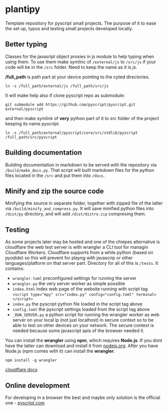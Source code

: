 # plantipy
Template repository for pyscript small projects.
The purpose of it to ease the set up, typos and testing small projects developed locally.


## Better typing
Classes for the javasript object proxies in js module to help typing when using them.
To use them make symlinc of `/external/js` to `/src/js` if your code will be in the `/src` folder. Need to keep the name as it is _js_.

__/full_path__ is path part at your device pointing to the cyted directories.

```
ln -s /full_path/external/js /full_path/src/js
```

It will make help also if clone pyscript repo as submodule:

```
git submodule add https://github.com/pyscript/pyscript.git external/pyscript
```

and then make symlink of **very** python part of it to src folder of the project keeping its name _pyscript_.

```
ln -s /full_path/external/pyscript/core/src/stdlib/pyscript /full_path/src/pyscript
```


## Building documentation
Building documentation in markdown to be served with the repository via `/build/make_docs.py`.
That script will built markdown files for the python files located in the `/src` and put them into `/docs`.


## Minify and zip the source code
Minifying the source in separate folder, together with zipped file of the latter via `/build/minify_and_compress.py`.
It will save minified python files into `/dist/py` directory, and will add `/dist/distro.zip` compresing them.


## Testing
As some projects later may be hosted and one of the chiepes alternative is cloudflare the web test server is with wrangler a CLI tool for managin Cloudflare Workers.
Cloudflare supports from a while python (based on pyodide) so this will prevent for playng with javascrip or other languages/platform on that server part.
Directory for all of this is `/tests`.
It contains:

- `wrangler.toml` preconfigured settings for running the server
- `wrangler.py` the very server worker as simple possible
- `index.html` index web page of the website running with script tag `<script type="mpy" src="index.py" config="config.toml" terminal></script>` 
- `index.py` the pyscript python file loaded in the script tag above
- `config.toml` the pyscript settings loaded from the script tag above
- `_RUN_SERVER.py` a python script for running the wrangler worker as web server on your local ip (not just localhost) in secure context so to be able to test on other devices on your network. The secure context is needed because some javascript apis of the browser needed it.

You can install the **wrangler** using **npm**, which requires **Node.js**. If you dont have the latter can download and install it from [nodejs.org](nodejs.org). 
After you have Node.js (npm comes with it) can install the **wrangler**:

```
npm install -g wrangler
```
[cloudflare docs](https://developers.cloudflare.com/workers/wrangler/install-and-update/)


## Online development
For developing in a browser the best and maybe only solution is the official one - [pyscript.com](pyscript.com)